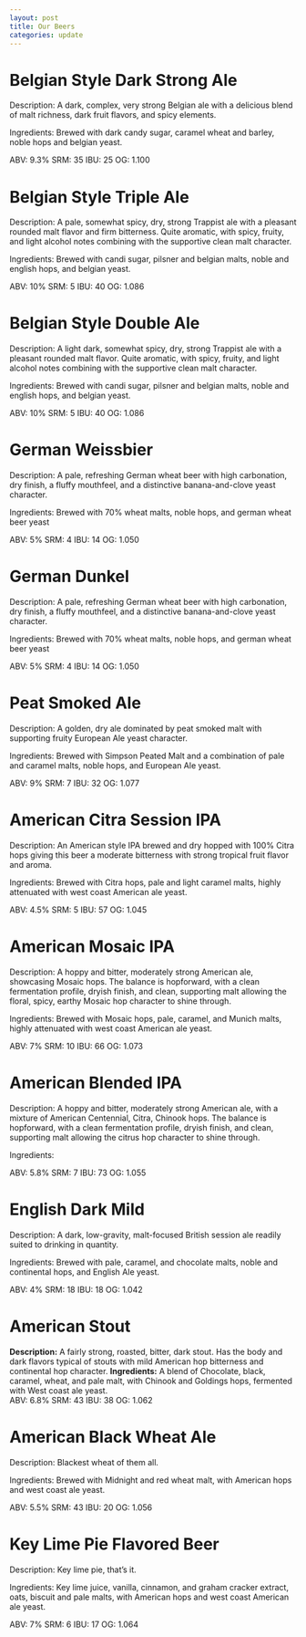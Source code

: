 ```yaml
---
layout: post
title: Our Beers
categories: update
---
```


# Belgian Style Dark Strong Ale
Description:  A dark, complex, very strong Belgian ale with a delicious blend of malt richness, dark fruit flavors, and spicy elements. <br />

Ingredients:  Brewed with dark candy sugar, caramel wheat and barley, noble hops and belgian yeast. <br />

ABV: 9.3%
SRM: 35
IBU: 25
OG: 1.100

# Belgian Style Triple Ale
Description:  A pale, somewhat spicy, dry, strong Trappist ale with a pleasant rounded malt flavor and firm bitterness. Quite aromatic, with spicy, fruity, and light alcohol notes combining with the supportive clean malt character. <br />

Ingredients:  Brewed with candi sugar, pilsner and belgian malts, noble and english hops, and belgian yeast.<br />

ABV: 10%
SRM: 5
IBU: 40
OG: 1.086

# Belgian Style Double Ale
Description:  A light dark, somewhat spicy, dry, strong Trappist ale with a pleasant rounded malt flavor. Quite aromatic, with spicy, fruity, and light alcohol notes combining with the supportive clean malt character. <br />

Ingredients:  Brewed with candi sugar, pilsner and belgian malts, noble and english hops, and belgian yeast.<br />

ABV: 10%
SRM: 5
IBU: 40
OG: 1.086

# German Weissbier
Description:  A pale, refreshing German wheat beer with high carbonation, dry finish, a fluffy mouthfeel, and a distinctive banana-and-clove yeast character. <br />

Ingredients:  Brewed with 70% wheat malts, noble hops, and german wheat beer yeast <br />

ABV: 5%
SRM: 4
IBU: 14
OG: 1.050

# German Dunkel 
Description:  A pale, refreshing German wheat beer with high carbonation, dry finish, a fluffy mouthfeel, and a distinctive banana-and-clove yeast character.

Ingredients:  Brewed with 70% wheat malts, noble hops, and german wheat beer yeast <br />

ABV: 5%
SRM: 4
IBU: 14
OG: 1.050

# Peat Smoked Ale
Description:  A golden, dry ale dominated by peat smoked malt with supporting fruity European Ale yeast character. <br />

Ingredients:  Brewed with Simpson Peated Malt and a combination of pale and caramel malts, noble hops, and European Ale yeast. <br />

ABV: 9%
SRM: 7
IBU: 32
OG: 1.077

# American Citra Session IPA
Description:  An American style IPA  brewed and dry hopped with 100% Citra hops giving this beer a moderate bitterness with strong tropical fruit flavor and aroma. <br />

Ingredients:  Brewed with Citra hops, pale and light caramel malts, highly attenuated with west coast American ale yeast. <br />

ABV: 4.5%
SRM: 5
IBU: 57
OG: 1.045

# American Mosaic IPA
Description: A hoppy and bitter, moderately strong American ale, showcasing Mosaic hops.  The balance is hopforward, with a clean fermentation profile, dryish finish, and clean, supporting malt allowing the floral, spicy, earthy Mosaic hop character to shine through. <br />

Ingredients:  Brewed with Mosaic hops, pale, caramel, and Munich malts, highly attenuated with west coast American ale yeast. <br />

ABV: 7%
SRM: 10
IBU: 66
OG: 1.073

# American Blended IPA
Description: A hoppy and bitter, moderately strong American ale, with a mixture of American Centennial, Citra, Chinook hops.  The balance is hopforward, with a clean fermentation profile, dryish finish, and clean, supporting malt allowing the citrus hop character to shine through. <br />

Ingredients:  

ABV: 5.8%
SRM: 7
IBU: 73
OG: 1.055

# English Dark Mild
Description: A dark, low-gravity, malt-focused British session ale readily suited to drinking in quantity.  <br />

Ingredients:  Brewed with pale, caramel, and chocolate malts, noble and continental hops, and English Ale yeast. <br />

ABV: 4%
SRM: 18
IBU: 18
OG: 1.042

# American Stout
**Description:** A fairly strong, roasted, bitter, dark stout. Has the body and dark flavors typical of stouts with mild American hop bitterness and continental hop character.
**Ingredients:**  A blend of Chocolate, black, caramel, wheat, and pale malt, with Chinook and Goldings hops, fermented with West coast ale yeast. <br />
ABV: 6.8%
SRM: 43
IBU: 38
OG: 1.062

# American Black Wheat Ale
Description:  Blackest wheat of them all. <br />

Ingredients: Brewed with Midnight and red wheat malt, with American hops and west coast ale yeast. <br />

ABV: 5.5%
SRM: 43
IBU: 20
OG: 1.056

# Key Lime Pie Flavored Beer
Description:  Key lime pie, that’s it. <br />

Ingredients: Key lime juice, vanilla, cinnamon, and graham cracker extract, oats, biscuit and pale malts, with American hops and west coast American ale yeast. <br />

ABV: 7%
SRM: 6
IBU: 17
OG: 1.064

